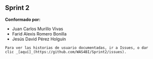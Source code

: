 ## Sprint 2

**Conformado por:**

- Juan Carlos Murillo Vivas
- Farid Alexis Romero Bonilla
- Jesús David Pérez Holguín

```
Para ver las historias de usuario documentadas, ir a Issues, o dar clic _[aquí]_(https://github.com/WAS4BI/Sprint2/issues).
```
